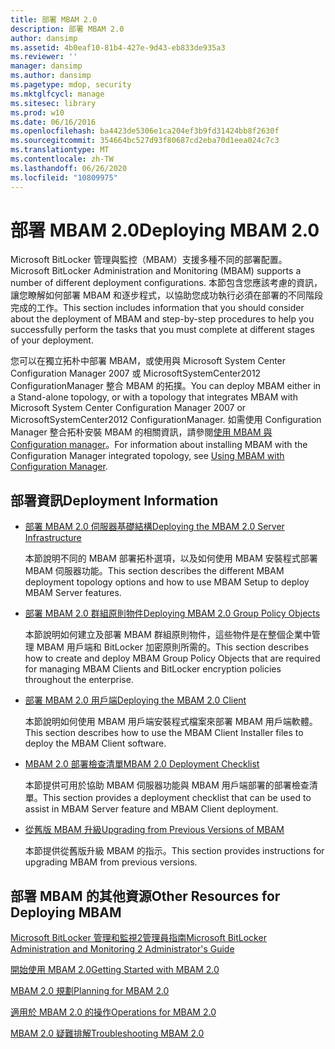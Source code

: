 ```yaml
---
title: 部署 MBAM 2.0
description: 部署 MBAM 2.0
author: dansimp
ms.assetid: 4b0eaf10-81b4-427e-9d43-eb833de935a3
ms.reviewer: ''
manager: dansimp
ms.author: dansimp
ms.pagetype: mdop, security
ms.mktglfcycl: manage
ms.sitesec: library
ms.prod: w10
ms.date: 06/16/2016
ms.openlocfilehash: ba4423de5306e1ca204ef3b9fd31424bb8f2630f
ms.sourcegitcommit: 354664bc527d93f80687cd2eba70d1eea024c7c3
ms.translationtype: MT
ms.contentlocale: zh-TW
ms.lasthandoff: 06/26/2020
ms.locfileid: "10809975"
---
```

# <span data-ttu-id="dba55-103">部署 MBAM 2.0</span><span class="sxs-lookup"><span data-stu-id="dba55-103">Deploying MBAM 2.0</span></span>


<span data-ttu-id="dba55-104">Microsoft BitLocker 管理與監控（MBAM）支援多種不同的部署配置。</span><span class="sxs-lookup"><span data-stu-id="dba55-104">Microsoft BitLocker Administration and Monitoring (MBAM) supports a number of different deployment configurations.</span></span> <span data-ttu-id="dba55-105">本節包含您應該考慮的資訊，讓您瞭解如何部署 MBAM 和逐步程式，以協助您成功執行必須在部署的不同階段完成的工作。</span><span class="sxs-lookup"><span data-stu-id="dba55-105">This section includes information that you should consider about the deployment of MBAM and step-by-step procedures to help you successfully perform the tasks that you must complete at different stages of your deployment.</span></span>

<span data-ttu-id="dba55-106">您可以在獨立拓朴中部署 MBAM，或使用與 Microsoft System Center Configuration Manager 2007 或 MicrosoftSystemCenter2012 ConfigurationManager 整合 MBAM 的拓撲。</span><span class="sxs-lookup"><span data-stu-id="dba55-106">You can deploy MBAM either in a Stand-alone topology, or with a topology that integrates MBAM with Microsoft System Center Configuration Manager 2007 or MicrosoftSystemCenter2012 ConfigurationManager.</span></span> <span data-ttu-id="dba55-107">如需使用 Configuration Manager 整合拓朴安裝 MBAM 的相關資訊，請參閱[使用 MBAM 與 Configuration manager](using-mbam-with-configuration-manager.md)。</span><span class="sxs-lookup"><span data-stu-id="dba55-107">For information about installing MBAM with the Configuration Manager integrated topology, see [Using MBAM with Configuration Manager](using-mbam-with-configuration-manager.md).</span></span>

## <span data-ttu-id="dba55-108">部署資訊</span><span class="sxs-lookup"><span data-stu-id="dba55-108">Deployment Information</span></span>


-   [<span data-ttu-id="dba55-109">部署 MBAM 2.0 伺服器基礎結構</span><span class="sxs-lookup"><span data-stu-id="dba55-109">Deploying the MBAM 2.0 Server Infrastructure</span></span>](deploying-the-mbam-20-server-infrastructure-mbam-2.md)

    <span data-ttu-id="dba55-110">本節說明不同的 MBAM 部署拓朴選項，以及如何使用 MBAM 安裝程式部署 MBAM 伺服器功能。</span><span class="sxs-lookup"><span data-stu-id="dba55-110">This section describes the different MBAM deployment topology options and how to use MBAM Setup to deploy MBAM Server features.</span></span>

-   [<span data-ttu-id="dba55-111">部署 MBAM 2.0 群組原則物件</span><span class="sxs-lookup"><span data-stu-id="dba55-111">Deploying MBAM 2.0 Group Policy Objects</span></span>](deploying-mbam-20-group-policy-objects-mbam-2.md)

    <span data-ttu-id="dba55-112">本節說明如何建立及部署 MBAM 群組原則物件，這些物件是在整個企業中管理 MBAM 用戶端和 BitLocker 加密原則所需的。</span><span class="sxs-lookup"><span data-stu-id="dba55-112">This section describes how to create and deploy MBAM Group Policy Objects that are required for managing MBAM Clients and BitLocker encryption policies throughout the enterprise.</span></span>

-   [<span data-ttu-id="dba55-113">部署 MBAM 2.0 用戶端</span><span class="sxs-lookup"><span data-stu-id="dba55-113">Deploying the MBAM 2.0 Client</span></span>](deploying-the-mbam-20-client-mbam-2.md)

    <span data-ttu-id="dba55-114">本節說明如何使用 MBAM 用戶端安裝程式檔案來部署 MBAM 用戶端軟體。</span><span class="sxs-lookup"><span data-stu-id="dba55-114">This section describes how to use the MBAM Client Installer files to deploy the MBAM Client software.</span></span>

-   [<span data-ttu-id="dba55-115">MBAM 2.0 部署檢查清單</span><span class="sxs-lookup"><span data-stu-id="dba55-115">MBAM 2.0 Deployment Checklist</span></span>](mbam-20-deployment-checklist-mbam-2.md)

    <span data-ttu-id="dba55-116">本節提供可用於協助 MBAM 伺服器功能與 MBAM 用戶端部署的部署檢查清單。</span><span class="sxs-lookup"><span data-stu-id="dba55-116">This section provides a deployment checklist that can be used to assist in MBAM Server feature and MBAM Client deployment.</span></span>

-   [<span data-ttu-id="dba55-117">從舊版 MBAM 升級</span><span class="sxs-lookup"><span data-stu-id="dba55-117">Upgrading from Previous Versions of MBAM</span></span>](upgrading-from-previous-versions-of-mbam.md)

    <span data-ttu-id="dba55-118">本節提供從舊版升級 MBAM 的指示。</span><span class="sxs-lookup"><span data-stu-id="dba55-118">This section provides instructions for upgrading MBAM from previous versions.</span></span>

## <span data-ttu-id="dba55-119">部署 MBAM 的其他資源</span><span class="sxs-lookup"><span data-stu-id="dba55-119">Other Resources for Deploying MBAM</span></span>


[<span data-ttu-id="dba55-120">Microsoft BitLocker 管理和監視2管理員指南</span><span class="sxs-lookup"><span data-stu-id="dba55-120">Microsoft BitLocker Administration and Monitoring 2 Administrator's Guide</span></span>](index.md)

[<span data-ttu-id="dba55-121">開始使用 MBAM 2.0</span><span class="sxs-lookup"><span data-stu-id="dba55-121">Getting Started with MBAM 2.0</span></span>](getting-started-with-mbam-20-mbam-2.md)

[<span data-ttu-id="dba55-122">MBAM 2.0 規劃</span><span class="sxs-lookup"><span data-stu-id="dba55-122">Planning for MBAM 2.0</span></span>](planning-for-mbam-20-mbam-2.md)

[<span data-ttu-id="dba55-123">適用於 MBAM 2.0 的操作</span><span class="sxs-lookup"><span data-stu-id="dba55-123">Operations for MBAM 2.0</span></span>](operations-for-mbam-20-mbam-2.md)

[<span data-ttu-id="dba55-124">MBAM 2.0 疑難排解</span><span class="sxs-lookup"><span data-stu-id="dba55-124">Troubleshooting MBAM 2.0</span></span>](troubleshooting-mbam-20-mbam-2.md)

 

 





